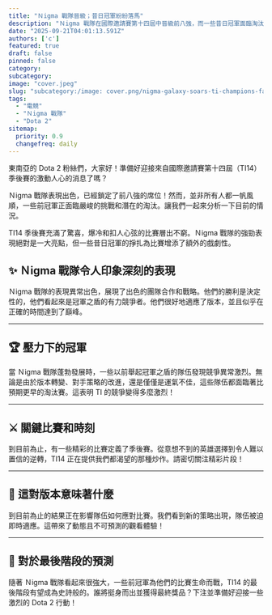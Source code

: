 ```yaml
---
title: "Ｎigma 戰隊晉級；昔日冠軍紛紛落馬"
description: "Ｎigma 戰隊在國際邀請賽第十四屆中晉級前八強，而一些昔日冠軍面臨淘汰。"
date: "2025-09-21T04:01:13.591Z"
authors: ['c']
featured: true
draft: false
pinned: false
category:
subcategory:
image: "cover.jpeg"
slug: "subcategory:/image: cover.png/nigma-galaxy-soars-ti-champions-fall-in-playoffs"
tags:
  - "電競"
  - "Ｎigma 戰隊"
  - "Dota 2"
sitemap:
  priority: 0.9
  changefreq: daily
---
```


東南亞的 Dota 2 粉絲們，大家好！準備好迎接來自國際邀請賽第十四屆（TI14）季後賽的激動人心的消息了嗎？

Ｎigma 戰隊表現出色，已經鎖定了前八強的席位！然而，並非所有人都一帆風順，一些前冠軍正面臨嚴峻的挑戰和潛在的淘汰。讓我們一起來分析一下目前的情況。

TI14 季後賽充滿了驚喜，爆冷和扣人心弦的比賽層出不窮。Ｎigma 戰隊的強勁表現絕對是一大亮點，但一些昔日冠軍的掙扎為比賽增添了額外的戲劇性。

## ✨ Ｎigma 戰隊令人印象深刻的表現
Ｎigma 戰隊的表現異常出色，展現了出色的團隊合作和戰略。他們的勝利是決定性的，他們看起來是冠軍之盾的有力競爭者。他們很好地適應了版本，並且似乎在正確的時間達到了巔峰。

---

## 🏆 壓力下的冠軍
當 Ｎigma 戰隊蓬勃發展時，一些以前舉起冠軍之盾的隊伍發現競爭異常激烈。無論是由於版本轉變、對手策略的改進，還是僅僅是運氣不佳，這些隊伍都面臨著比預期更早的淘汰賽。這表明 TI 的競爭變得多麼激烈！

---

## ⚔️ 關鍵比賽和時刻
到目前為止，有一些精彩的比賽定義了季後賽。從意想不到的英雄選擇到令人難以置信的逆轉，TI14 正在提供我們都渴望的那種炒作。請密切關注精彩片段！

---

## 🤔 這對版本意味著什麼
到目前為止的結果正在影響隊伍如何應對比賽。我們看到新的策略出現，隊伍被迫即時適應。這帶來了動態且不可預測的觀看體驗！

---

## 🔮 對於最後階段的預測
隨著 Ｎigma 戰隊看起來很強大，一些前冠軍為他們的比賽生命而戰，TI14 的最後階段有望成為史詩般的。誰將挺身而出並獲得最終獎品？下注並準備好迎接一些激烈的 Dota 2 行動！